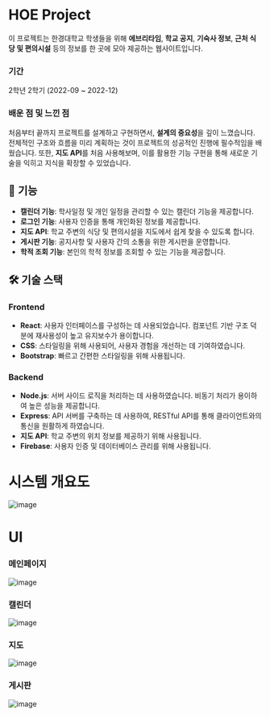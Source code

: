# HOE Project

이 프로젝트는 한경대학교 학생들을 위해 **에브리타임**, **학교 공지**, **기숙사 정보**, **근처 식당 및 편의시설** 등의 정보를 한 곳에 모아 제공하는 웹사이트입니다.

### 기간
2학년 2학기 (2022-09 ~ 2022-12)

### 배운 점 및 느낀 점
처음부터 끝까지 프로젝트를 설계하고 구현하면서, **설계의 중요성**을 깊이 느꼈습니다. 전체적인 구조와 흐름을 미리 계획하는 것이 프로젝트의 성공적인 진행에 필수적임을 배웠습니다. 또한, **지도 API**를 처음 사용해보며, 이를 활용한 기능 구현을 통해 새로운 기술을 익히고 지식을 확장할 수 있었습니다.

## 🌟 기능

- **캘린더 기능**: 학사일정 및 개인 일정을 관리할 수 있는 캘린더 기능을 제공합니다.
- **로그인 기능**: 사용자 인증을 통해 개인화된 정보를 제공합니다.
- **지도 API**: 학교 주변의 식당 및 편의시설을 지도에서 쉽게 찾을 수 있도록 합니다.
- **게시판 기능**: 공지사항 및 사용자 간의 소통을 위한 게시판을 운영합니다.
- **학적 조회 기능**: 본인의 학적 정보를 조회할 수 있는 기능을 제공합니다.


## 🛠️ 기술 스택

### Frontend
- **React**: 사용자 인터페이스를 구성하는 데 사용되었습니다. 컴포넌트 기반 구조 덕분에 재사용성이 높고 유지보수가 용이합니다.
- **CSS**: 스타일링을 위해 사용되어, 사용자 경험을 개선하는 데 기여하였습니다.
- **Bootstrap**: 빠르고 간편한 스타일링을 위해 사용됩니다.


### Backend
- **Node.js**: 서버 사이드 로직을 처리하는 데 사용하였습니다. 비동기 처리가 용이하여 높은 성능을 제공합니다.
- **Express**: API 서버를 구축하는 데 사용하여, RESTful API를 통해 클라이언트와의 통신을 원활하게 하였습니다.
- **지도 API**: 학교 주변의 위치 정보를 제공하기 위해 사용됩니다.
- **Firebase**: 사용자 인증 및 데이터베이스 관리를 위해 사용됩니다.


# 시스템 개요도
![image](https://github.com/user-attachments/assets/73ad1a3a-e2b9-401b-9b80-9aeff9785ea6)

# UI
### 메인페이지
![image](https://github.com/user-attachments/assets/68f84813-7e6f-4aab-a3e3-c4e421ac3063)

### 캘린더
![image](https://github.com/user-attachments/assets/137f9c53-e003-431a-b309-6ae0006be1c4)

### 지도
![image](https://github.com/user-attachments/assets/89b4b3ea-105a-4b6b-a9dc-ef1754b1d5c4)

### 게시판
![image](https://github.com/user-attachments/assets/ef232365-c432-4160-abd0-f399ec520ca2)

